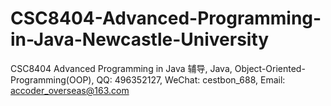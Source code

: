 # CSC8404-Advanced-Programming-in-Java-Newcastle-University
CSC8404 Advanced Programming in Java 辅导, Java, Object-Oriented-Programming(OOP), QQ: 496352127, WeChat: cestbon_688, Email: accoder_overseas@163.com
